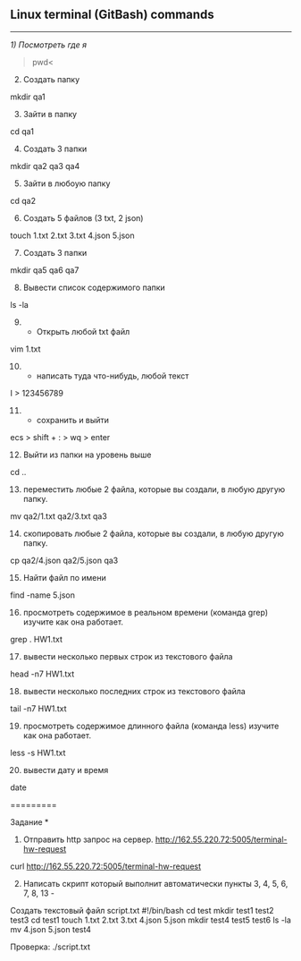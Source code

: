 ## Linux terminal (GitBash) commands
---
*1) Посмотреть где я*

 >pwd<

2) Создать папку 

mkdir qa1

3) Зайти в папку

cd qa1

4) Создать 3 папки

mkdir qa2 qa3 qa4

5) Зайти в любоую папку

cd qa2

6) Создать 5 файлов (3 txt, 2 json)

touch 1.txt 2.txt 3.txt 4.json 5.json

7) Создать 3 папки

mkdir qa5 qa6 qa7

8. Вывести список содержимого папки

ls -la

9) + Открыть любой txt файл

vim 1.txt

10) + написать туда что-нибудь, любой текст

I > 123456789

11) + сохранить и выйти

ecs > shift + : > wq > enter

12) Выйти из папки на уровень выше

cd ..

13) переместить любые 2 файла, которые вы создали, в любую другую папку.

mv qa2/1.txt qa2/3.txt qa3

14) скопировать любые 2 файла, которые вы создали, в любую другую папку.

cp qa2/4.json qa2/5.json qa3

15) Найти файл по имени

find -name 5.json

16) просмотреть содержимое в реальном времени (команда grep) изучите как она работает.

grep . HW1.txt

17) вывести несколько первых строк из текстового файла

head -n7 HW1.txt

18) вывести несколько последних строк из текстового файла

tail -n7 HW1.txt

19) просмотреть содержимое длинного файла (команда less) изучите как она работает.

less -s HW1.txt

20) вывести дату и время

date

=========

Задание *
1) Отправить http запрос на сервер.
http://162.55.220.72:5005/terminal-hw-request

curl http://162.55.220.72:5005/terminal-hw-request

2) Написать скрипт который выполнит автоматически пункты 3, 4, 5, 6, 7, 8, 13 -

Создать текстовый файл script.txt
#!/bin/bash
cd test
mkdir test1 test2 test3
cd test1
touch 1.txt 2.txt 3.txt 4.json 5.json
mkdir test4 test5 test6
ls -la
mv 4.json 5.json test4

Проверка: ./script.txt
